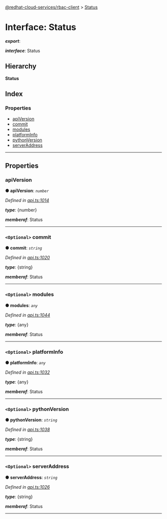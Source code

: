 [@redhat-cloud-services/rbac-client](../README.md) > [Status](../interfaces/status.md)

# Interface: Status

*__export__*: 

*__interface__*: Status

## Hierarchy

**Status**

## Index

### Properties

* [apiVersion](status.md#apiversion)
* [commit](status.md#commit)
* [modules](status.md#modules)
* [platformInfo](status.md#platforminfo)
* [pythonVersion](status.md#pythonversion)
* [serverAddress](status.md#serveraddress)

---

## Properties

<a id="apiversion"></a>

###  apiVersion

**● apiVersion**: *`number`*

*Defined in [api.ts:1014](https://github.com/RedHatInsights/javascript-clients/blob/master/packages/rbac/api.ts#L1014)*

*__type__*: {number}

*__memberof__*: Status

___
<a id="commit"></a>

### `<Optional>` commit

**● commit**: *`string`*

*Defined in [api.ts:1020](https://github.com/RedHatInsights/javascript-clients/blob/master/packages/rbac/api.ts#L1020)*

*__type__*: {string}

*__memberof__*: Status

___
<a id="modules"></a>

### `<Optional>` modules

**● modules**: *`any`*

*Defined in [api.ts:1044](https://github.com/RedHatInsights/javascript-clients/blob/master/packages/rbac/api.ts#L1044)*

*__type__*: {any}

*__memberof__*: Status

___
<a id="platforminfo"></a>

### `<Optional>` platformInfo

**● platformInfo**: *`any`*

*Defined in [api.ts:1032](https://github.com/RedHatInsights/javascript-clients/blob/master/packages/rbac/api.ts#L1032)*

*__type__*: {any}

*__memberof__*: Status

___
<a id="pythonversion"></a>

### `<Optional>` pythonVersion

**● pythonVersion**: *`string`*

*Defined in [api.ts:1038](https://github.com/RedHatInsights/javascript-clients/blob/master/packages/rbac/api.ts#L1038)*

*__type__*: {string}

*__memberof__*: Status

___
<a id="serveraddress"></a>

### `<Optional>` serverAddress

**● serverAddress**: *`string`*

*Defined in [api.ts:1026](https://github.com/RedHatInsights/javascript-clients/blob/master/packages/rbac/api.ts#L1026)*

*__type__*: {string}

*__memberof__*: Status

___

